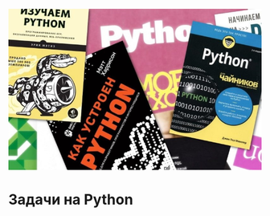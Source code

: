 ![1642320423853](https://github.com/py-AQA/python_hugs/blob/main/images/python-boo.jpg)


# Задачи на Python


